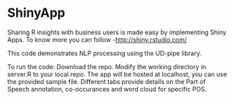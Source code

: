 # ShinyApp

Sharing R insights with business users is made easy by implementing Shiny Apps. To know more you can follow -http://shiny.rstudio.com/

This code demonstrates NLP processing using the UD-pipe library.

To run the code:
Download the repo.
Modify the working directory in server.R to your local repo.
The app will be hosted at localhost, you can use the provided sample file.
Different tabs provide details on the Part of Speech annotation, co-occurances and word cloud for specific POS.

